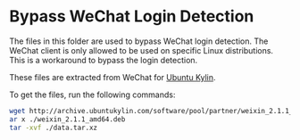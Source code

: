 # Bypass WeChat Login Detection

The files in this folder are used to bypass WeChat login detection. The WeChat client is only allowed to be used on specific Linux distributions. This is a workaround to bypass the login detection.

These files are extracted from WeChat for [Ubuntu Kylin](https://www.ubuntukylin.com/applications/106-cn.html).

To get the files, run the following commands:

```bash
wget http://archive.ubuntukylin.com/software/pool/partner/weixin_2.1.1_amd64.deb
ar x ./weixin_2.1.1_amd64.deb
tar -xvf ./data.tar.xz
```
